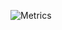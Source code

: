 ![Metrics](https://metrics.lecoq.io/icedmoca?template=classic&base.metadata=0&isocalendar=1&languages=1&isocalendar.duration=half-year&config.timezone=America%2FPhoenix&config.animated=true)
